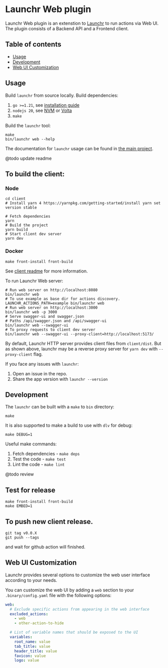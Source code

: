 # Launchr Web plugin

Launchr Web plugin is an extenstion to [Launchr](https://github.com/launchrctl/launchr) to run actions via Web UI.
The plugin consists of a Backend API and a Frontend client.

## Table of contents

* [Usage](#usage)
* [Development](#development)
* [Web UI Customization](#web-ui-customization)

## Usage

Build `launchr` from source locally. Build dependencies:
1. `go >=1.21`, see [installation guide](https://go.dev/doc/install)
2. `nodejs 20`, see [NVM](https://github.com/nvm-sh/nvm) or [Volta](https://github.com/volta-cli/volta)
3. `make`

Build the `launchr` tool:
```shell
make
bin/launchr web --help
```

The documentation for `launchr` usage can be found in [the main project](https://github.com/launchrctl/launchr).

@todo update readme
## To build the client:
### Node
```shell
cd client
# Install yarn 4 https://yarnpkg.com/getting-started/install yarn set version stable

# Fetch dependencies
yarn
# Build the project
yarn build
# Start client dev server
yarn dev
```
### Docker
```shell
make front-install front-build
```

See [client readme](client/README.MD) for more information.

To run Launchr Web server:
```shell
# Run web server on http://localhost:8080
bin/launchr web
# To use example as base dir for actions discovery.
LAUNCHR_ACTIONS_PATH=example bin/launchr web
# Run web server on http://localhost:3000
bin/launchr web -p 3000
# Serve swagger-ui and swagger.json
# Paths /api/swagger.json and /api/swagger-ui
bin/launchr web --swagger-ui
# To proxy requests to client dev server
bin/launchr web --swagger-ui --proxy-client=http://localhost:5173/
```

By default, Launchr HTTP server provides client files from `client/dist`.
But as shown above, launchr may be a reverse proxy server for `yarn dev` with `--proxy-client` flag.

If you face any issues with `launchr`:
1. Open an issue in the repo.
2. Share the app version with `launchr --version`

## Development

The `launchr`  can be built with a `make` to `bin` directory:
```shell
make
```
It is also supported to make a build to use with `dlv` for debug:
```shell
make DEBUG=1
```

Useful make commands:
1. Fetch dependencies - `make deps`
2. Test the code - `make test`
3. Lint the code - `make lint`

@todo review
## Test for release

```shell
make front-install front-build
make EMBED=1
```

## To push new client release.

```shell
git tag v0.0.X
git push --tags
```
and wait for github action will finished.

## Web UI Customization

Launchr provides several options to customize the web user interface according to your needs.

You can customize the web UI by adding a `web` section to your `.binary/config.yaml` file with the following options:

```yaml
web:
  # Exclude specific actions from appearing in the web interface
  excluded_actions:
    - web
    - other-action-to-hide

  # List of variable names that should be exposed to the UI
  variables:
    root_name: value
    tab_title: value
    header_title: value
    favicon: value
    logo: value
```